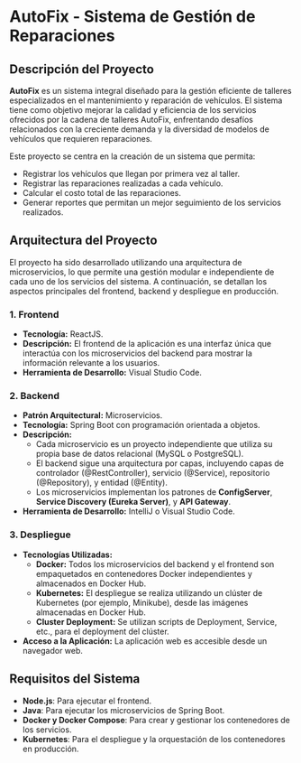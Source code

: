 # AutoFix - Sistema de Gestión de Reparaciones

## Descripción del Proyecto

**AutoFix** es un sistema integral diseñado para la gestión eficiente de talleres especializados en el mantenimiento y reparación de vehículos. El sistema tiene como objetivo mejorar la calidad y eficiencia de los servicios ofrecidos por la cadena de talleres AutoFix, enfrentando desafíos relacionados con la creciente demanda y la diversidad de modelos de vehículos que requieren reparaciones.

Este proyecto se centra en la creación de un sistema que permita:
- Registrar los vehículos que llegan por primera vez al taller.
- Registrar las reparaciones realizadas a cada vehículo.
- Calcular el costo total de las reparaciones.
- Generar reportes que permitan un mejor seguimiento de los servicios realizados.

## Arquitectura del Proyecto

El proyecto ha sido desarrollado utilizando una arquitectura de microservicios, lo que permite una gestión modular e independiente de cada uno de los servicios del sistema. A continuación, se detallan los aspectos principales del frontend, backend y despliegue en producción.

### 1. Frontend

- **Tecnología:** ReactJS.
- **Descripción:** El frontend de la aplicación es una interfaz única que interactúa con los microservicios del backend para mostrar la información relevante a los usuarios.
- **Herramienta de Desarrollo:** Visual Studio Code.

### 2. Backend

- **Patrón Arquitectural:** Microservicios.
- **Tecnología:** Spring Boot con programación orientada a objetos.
- **Descripción:**
  - Cada microservicio es un proyecto independiente que utiliza su propia base de datos relacional (MySQL o PostgreSQL).
  - El backend sigue una arquitectura por capas, incluyendo capas de controlador (@RestController), servicio (@Service), repositorio (@Repository), y entidad (@Entity).
  - Los microservicios implementan los patrones de **ConfigServer**, **Service Discovery (Eureka Server)**, y **API Gateway**.
- **Herramienta de Desarrollo:** IntelliJ o Visual Studio Code.

### 3. Despliegue

- **Tecnologías Utilizadas:**
  - **Docker:** Todos los microservicios del backend y el frontend son empaquetados en contenedores Docker independientes y almacenados en Docker Hub.
  - **Kubernetes:** El despliegue se realiza utilizando un clúster de Kubernetes (por ejemplo, Minikube), desde las imágenes almacenadas en Docker Hub.
  - **Cluster Deployment:** Se utilizan scripts de Deployment, Service, etc., para el deployment del clúster.
- **Acceso a la Aplicación:** La aplicación web es accesible desde un navegador web.

## Requisitos del Sistema

- **Node.js**: Para ejecutar el frontend.
- **Java**: Para ejecutar los microservicios de Spring Boot.
- **Docker y Docker Compose**: Para crear y gestionar los contenedores de los servicios.
- **Kubernetes**: Para el despliegue y la orquestación de los contenedores en producción.


